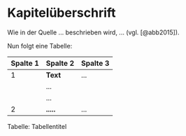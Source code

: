 # Kapitelüberschrift

Wie in der Quelle ... beschrieben wird, ... (vgl. [@abb2015]).

Nun folgt eine Tabelle:

| Spalte 1  | Spalte 2                                                                        | Spalte 3  |
| --- | ------------------------------------------------------------------------------| -------------- |
| 1   | **Text**                    | ...         |
|     | ...                                 |                |
|     | ...                                         |                |
| 2   | **.....**                                 | ...      |

Tabelle: Tabellentitel

